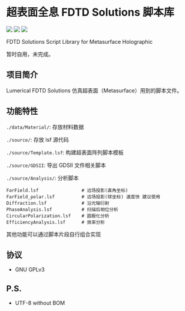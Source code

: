 # 超表面全息 FDTD Solutions 脚本库

![](https://img.shields.io/badge/build-passing-brightgreen)
![](https://img.shields.io/badge/language-Lumerical-orange)
![](https://img.shields.io/badge/license-GPLv3-lightgrey)

FDTD Solutions Script Library for Metasurface Holographic

暂时自用，未完成。

## 项目简介

Lumerical FDTD Solutions 仿真超表面（Metasurface）用到的脚本文件。

## 功能特性

`./data/Material/`: 存放材料数据

`./source/`: 存放 lsf 源代码

`./source/Template.lsf`: 构建超表面阵列脚本模板

`./source/GDSII`: 导出 GDSII 文件相关脚本

`./source/Analysis/`: 分析脚本

``` Lumerical
FarField.lsf                # 远场投影(直角坐标)
FarField_polar.lsf          # 远场投影(球坐标) 速度快 建议使用
Diffraction.lsf             # 沿光轴衍射
PhaseAnalysis.lsf           # 扫描后相位分析
CircularPolarization.lsf    # 圆极化分析
EfficiencyAnalysis.lsf      # 效率分析
```

其他功能可以通过脚本片段自行组合实现

## 协议

* GNU GPLv3

## P.S.
* UTF-8 without BOM